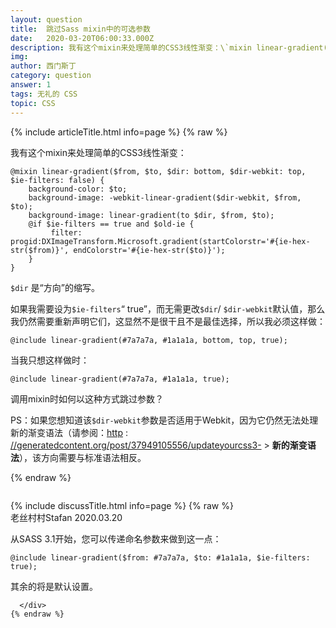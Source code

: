 ```yaml
---
layout: question
title:  跳过Sass mixin中的可选参数
date:   2020-03-20T06:00:33.000Z
description: 我有这个mixin来处理简单的CSS3线性渐变：\`mixin linear-gradient($from, $to, $dir  bottom, $d...
img: 
author: 西门斯丁
category: question
answer: 1
tags: 无礼的 CSS
topic: CSS
---
```

<div class="article-root">
  <div class="article">
    {% include articleTitle.html info=page %}
    {% raw %}
    <div class="article-content"><p><font style="vertical-align: inherit;"><font style="vertical-align: inherit;">我有这个mixin来处理简单的CSS3线性渐变：</font></font></p>

<pre><code>@mixin linear-gradient($from, $to, $dir: bottom, $dir-webkit: top, $ie-filters: false) {<font></font>
    background-color: $to;<font></font>
    background-image: -webkit-linear-gradient($dir-webkit, $from, $to);<font></font>
    background-image: linear-gradient(to $dir, $from, $to);<font></font>
    @if $ie-filters == true and $old-ie {<font></font>
         filter: progid:DXImageTransform.Microsoft.gradient(startColorstr='#{ie-hex-str($from)}', endColorstr='#{ie-hex-str($to)}');<font></font>
    }<font></font>
}<font></font>
</code></pre>

<p><code>$dir</code><font style="vertical-align: inherit;"><font style="vertical-align: inherit;"> 是“方向”的缩写。</font></font></p>

<p><font style="vertical-align: inherit;"><font style="vertical-align: inherit;">如果我需要设为</font></font><code>$ie-filters</code><font style="vertical-align: inherit;"><font style="vertical-align: inherit;">“ true”，而无需更改</font></font><code>$dir</code><font style="vertical-align: inherit;"><font style="vertical-align: inherit;">/ </font></font><code>$dir-webkit</code><font style="vertical-align: inherit;"><font style="vertical-align: inherit;">默认值，那么我仍然需要重新声明它们，这显然不是很干且不是最佳选择，所以我必须这样做：</font></font></p>

<p><code>@include linear-gradient(#7a7a7a, #1a1a1a, bottom, top, true);</code></p>

<p><font style="vertical-align: inherit;"><font style="vertical-align: inherit;">当我只想这样做时：</font></font></p>

<p><code>@include linear-gradient(#7a7a7a, #1a1a1a, true);</code></p>

<p><font style="vertical-align: inherit;"><font style="vertical-align: inherit;">调用mixin时如何以这种方式跳过参数？</font></font></p>

<p><font style="vertical-align: inherit;"><font style="vertical-align: inherit;">PS：如果您想知道该</font></font><code>$dir-webkit</code><font style="vertical-align: inherit;"><font style="vertical-align: inherit;">参数是否适用于Webkit，因为它仍然无法处理新的渐变语法（请参阅：</font></font><a href="http://generatedcontent.org/post/37949105556/updateyourcss3"><font style="vertical-align: inherit;"><font style="vertical-align: inherit;">http</font></font></a><font style="vertical-align: inherit;"><font style="vertical-align: inherit;"> : </font><a href="http://generatedcontent.org/post/37949105556/updateyourcss3"><font style="vertical-align: inherit;">//generatedcontent.org/post/37949105556/updateyourcss3-</font></a><font style="vertical-align: inherit;"> &gt; </font></font><strong><font style="vertical-align: inherit;"><font style="vertical-align: inherit;">新的渐变语法</font></font></strong><font style="vertical-align: inherit;"><font style="vertical-align: inherit;">），该方向需要与标准语法相反。</font></font></p></div>
    {% endraw %}
  </div>
  <p style="height: 0;width:0;overflow: hidden;"> 第2510篇《跳过Sass mixin中的可选参数》来自Winter(https://github.com/aiyld/aiyld.github.io)的站点</p>
  <div class="discuss-wrapper">
    {% include discussTitle.html info=page %}
    {% raw %}
    <div class="discuss-item">
        <div class="discuss-parent">
          <div class="discuss-meta">
            <span class="discuss-user">老丝村村Stafan</span>
            <span class="discuss-time">2020.03.20</span>
          </div>
          <div class="discuss-comment"><p><font style="vertical-align: inherit;"><font style="vertical-align: inherit;">从SASS 3.1开始，您可以传递命名参数来做到这一点：</font></font></p>

<pre><code>@include linear-gradient($from: #7a7a7a, $to: #1a1a1a, $ie-filters: true);
</code></pre>

<p><font style="vertical-align: inherit;"><font style="vertical-align: inherit;">其余的将是默认设置。</font></font></p></div>
        </div>
        
      </div>
    {% endraw %}
  </div>
<div>

